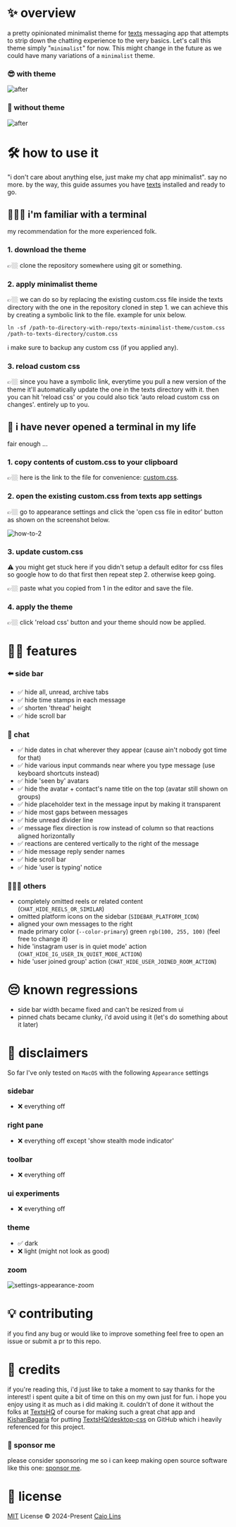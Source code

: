 # ✨ overview
a pretty opinionated minimalist theme for [texts](https://texts.com/) messaging app that attempts to strip down the chatting experience to the very basics. Let's call this theme simply "`minimalist`" for now. This might change in the future as we could have many variations of a `minimalist` theme.

### 😎 with theme

![after](screenshots/screenshot-after.png)
### 🫢 without theme

![after](screenshots/screenshot-before.png)

# 🛠️ how to use it
"i don't care about anything else, just make my chat app minimalist". say no more. by the way, this guide assumes you have [texts](https://texts.com/) installed and ready to go.
## 👨🏻‍💻 i'm familiar with a terminal
my recommendation for the more experienced folk.
### 1. download the theme
👉🏼 clone the repository somewhere using git or something.
### 2. apply minimalist theme
👉🏼 we can do so by replacing the existing custom.css file inside the texts directory with the one in the repository cloned in step 1. we can achieve this by creating a symbolic link to the file. example for unix below.
```
ln -sf /path-to-directory-with-repo/texts-minimalist-theme/custom.css /path-to-texts-directory/custom.css
```
ℹ️ make sure to backup any custom css (if you applied any).
### 3. reload custom css
👉🏼 since you have a symbolic link, everytime you pull a new version of the theme it'll automatically update the one in the texts directory with it. then you can hit 'reload css' or you could also tick 'auto reload custom css on changes'. entirely up to you.
## 🐥 i have never opened a terminal in my life
fair enough ... 
### 1. copy contents of custom.css to your clipboard
👉🏼 here is the link to the file for convenience: [custom.css](https://raw.githubusercontent.com/clins777/texts-minimalist-theme/main/custom.css).
### 2. open the existing custom.css from texts app settings
👉🏼 go to appearance settings and click the 'open css file in editor' button as shown on the screenshot below.

![how-to-2](screenshots/how-to-2.png)
### 3. update custom.css
⚠️ you might get stuck here if you didn't setup a default editor for css files so google how to do that first then repeat step 2. otherwise keep going.

👉🏼 paste what you copied from 1 in the editor and save the file.
### 4. apply the theme
👉🏼 click 'reload css' button and your theme should now be applied.

# 🫰🏼 features
### ⬅️ side bar
- ✅ hide all, unread, archive tabs
- ✅ hide time stamps in each message
- ✅ shorten 'thread' height
- ✅ hide scroll bar
### 💬 chat
- ✅ hide dates in chat wherever they appear (cause ain't nobody got time for that)
- ✅ hide various input commands near where you type message (use keyboard shortcuts instead)
- ✅ hide 'seen by' avatars
- ✅ hide the avatar + contact's name title on the top (avatar still shown on groups)
- ✅ hide placeholder text in the message input by making it transparent
- ✅ hide most gaps between messages
- ✅ hide unread divider line
- ✅ message flex direction is row instead of column so that reactions aligned horizontally
- ✅ reactions are centered vertically to the right of the message
- ✅ hide message reply sender names 
- ✅ hide scroll bar
- ✅ hide 'user is typing' notice
### 🤷🏻‍♂️ others
- completely omitted reels or related content (`CHAT_HIDE_REELS_OR_SIMILAR`)
- omitted platform icons on the sidebar (`SIDEBAR_PLATFORM_ICON`)
- aligned your own messages to the right
- made primary color (`--color-primary`) green `rgb(100, 255, 100)` (feel free to change it)
- hide 'instagram user is in quiet mode' action (`CHAT_HIDE_IG_USER_IN_QUIET_MODE_ACTION`)
- hide 'user joined group' action (`CHAT_HIDE_USER_JOINED_ROOM_ACTION`)
# 😔 known regressions
- side bar width became fixed and can't be resized from ui
- pinned chats became clunky, i'd avoid using it (let's do something about it later)
# 👀 disclaimers
So far I've only tested on `MacOS` with the following `Appearance` settings
### sidebar
- ❌ everything off
### right pane
- ❌ everything off except 'show stealth mode indicator'
### toolbar
- ❌ everything off
### ui experiments
- ❌ everything off
### theme
- ✅ dark
- ❌ light (might not look as good)
### zoom
![settings-appearance-zoom](screenshots/settings-appearance-zoom.png)

# 💡 contributing
if you find any bug or would like to improve something feel free to open an issue or submit a pr to this repo.
# 🤝 credits
if you're reading this, i'd just like to take a moment to say thanks for the interest! i spent quite a bit of time on this on my own just for fun. i hope you enjoy using it as much as i did making it. couldn't of done it without the folks at [TextsHQ](https://github.com/TextsHQ) of course for making such a great chat app and [KishanBagaria](github.com/KishanBagaria) for putting [TextsHQ/desktop-css](https://github.com/TextsHQ/desktop-css) on GitHub which i heavily referenced for this project.
### 🩷 sponsor me
please consider sponsoring me so i can keep making open source software like this one: [sponsor me](https://github.com/sponsors/clins777).
# 📜 license
[MIT](LICENSE) License © 2024-Present [Caio Lins](github.com/clins777)

